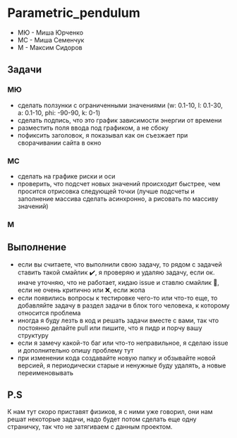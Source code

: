 # Parametric_pendulum
- МЮ - Миша Юрченко
- МС - Миша Семенчук
- М - Максим Сидоров
## Задачи
### МЮ
- сделать ползунки с ограниченными значениями (w: 0.1-10, l: 0.1-30, a: 0.1-10, phi: -90-90, k: 0-1)
- сделать подпись, что это график зависимости энергии от времени
- разместить поля ввода под графиком, а не сбоку
- пофиксить заголовок, я показывал как он съезжает при сворачивании сайта в окно
### МС
- сделать на графике риски и оси
- проверить, что подсчет новых значений происходит быстрее, чем просится отрисовка следующей точки (лучше подсчеты и заполнение массива сделать асинхронно, а рисовать по массиву значений)
### М
## Выполнение
- если вы считаете, что выполнили свою задачу, то рядом с задачей ставить такой смайлик :heavy_check_mark:, я проверяю и удаляю задачу, если ок. иначе уточняю, что не работает, кидаю issue и ставлю смайлик :shit:, если не очень критично или :x:, если жопа
- если появились вопросы к тестировке чего-то или что-то еще, то добавляйте задачу в раздел задачи в блок того человека, к которому относится проблема
- иногда я буду лезть в код и решать задачи вместе с вами, так что постоянно делайте pull или пишите, что я пидр и порчу вашу структуру
- если я замечу какой-то баг или что-то неправильное, я сделаю issue и дополнительно опишу проблему тут
- при изменении кода создавайте новую папку и обзывайте новой версией, я периодически старые и ненужные буду удалять, а новые переименовывать
## P.S
К нам тут скоро приставят физиков, я с ними уже говорил, они нам решат некоторые задачи, надо будет потом сделать еще одну страничку, так что не затягиваем с данным проектом.
